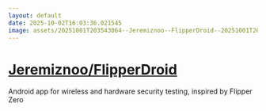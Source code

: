 ```yaml
---
layout: default
date: 2025-10-02T16:03:36.021545
image: assets/20251001T203543064--Jeremiznoo--FlipperDroid--20251001T204044765--cropped.png
---
```


# [Jeremiznoo/FlipperDroid](https://github.com/Jeremiznoo/FlipperDroid)

Android app for wireless and hardware security testing, inspired by Flipper Zero
